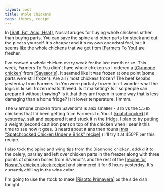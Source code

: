 ```yaml
---
layout: post
title: Whole Chickens
tags: theory, recipe
---
```

In [[Salt, Fat, Acid, Heat]](https://www.saltfatacidheat.com/), Nosrat aruges for buying whole chickens rather than buying parts. You can save the spine and other parts for stock and cut the pieces yourself. It's cheaper and it's my own anecdotal feel, but it seems like the whole chickens that we get from [[Farmers To You]](https://farmerstoyou.com/) are fresher.

I've cooked a whole chicken every week for the last month or so. This week, Farmers To You didn't have whole chicken so I ordered a [[Giannone chicken]](http://giannonepoultry.com/en/) from [[Savenor's]](https://www.savenorsmarket.com/). It seemed like it was frozen at one point (some parts were still frozen). Are all / most chickens frozen? The beef kebabs yesterday from Farmers To You were partially frozen too. I wonder what the logic is to sell frozen meats thawed. Is it marketing? Is it so people can prepare it without thawing? Is it that they are frozen in some way that is less damaging than a home fridge? Is it lower temperature. Hmmm.

The Giannone chicken from Savenor's is also smaller - 3 lb vs the 5.5 lb chickens that I'd been getting from Farmers To You. I [[spatchcocked]](/recipes/Jois-Oven-Roasted-Spatchcocked-Chicken.html) it yesterday, salt and peppered it and stuck it in the fridge. I plan to try putting a weight (second cast iron pan) on top of the chicken when I sear it this time to see how it goes. (I heard about it and then found [[this "Spatchcocked Chicken Under A Brick" recipe]](/recipes/Spatchcocked-Chicken-Under-a-Brick.html).) I'll try it at 450ºF per this recipe.

I also took the spine and wing tips from the Giannone chicken, added it to the celery, parsley and left over chicken parts in the freezer along with three points of chicken bones from Savenor's and the rest of the [[recipe for Nosrat's chicken stock recipe]](/recipes/Samin-Nosrat-Chicken-Stock.html) and simmered it for 6 hours yesterday. It's currently chilling in the wine cellar.

I'm going to use the stock to make [[Risotto Primavera]](/recipes/Risotto-Primavera.html) as the side dish tonight.